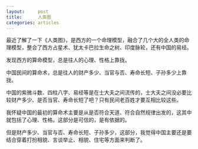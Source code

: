 ```yaml
---
layout:		post
title:		人类图
categories:	articles
---
```


最近了解了一下《人类图》，是西方的一个命理模型，融合了几个大的全人类的命理模型，整合了西方占星术、犹太卡巴拉生命之树、印度脉轮，还有中国的易经。

发现西方的算命模型，总是往人的心理、性格上靠拢。

中国民间的算命术，总是往人的财产多少、当官与否、寿命长短、子孙多少上靠拢。

中国的紫微斗数、四柱八字、易经等是在士大夫之间流传的，士大夫之间没必要比较财产多少、是否当官、寿命长短了吧？只有民间老百姓才要互相比较这些。

我怀疑中国的最初的算命术主要是从是否符合天道、符合自然规律出发的，这其中就包括了心理、性格。这部分是可信的，是有依据的。

但是财产多少、当官与否、寿命长短、子孙多少，这部分，我觉得中国主要还是要结合穿着打扮相貌、言谈举止、相貌、住宅等方面来判断了。